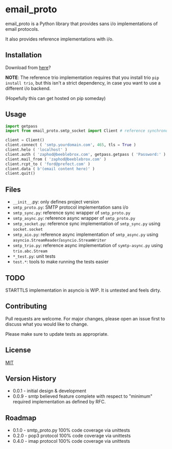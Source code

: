 # email_proto

email_proto is a Python library that provides sans i/o implementations of email protocols.

It also provides reference implementations with i/o.

## Installation

Download from [here](https://github.com/remdragon/email_proto)?

**NOTE**: The reference trio implementation requires that you install trio `pip install trio`, but this isn't a strict dependency, in case you want to use a different i/o backend.

(Hopefully this can get hosted on pip someday)

## Usage

```python
import getpass
import from email_proto.smtp_socket import Client # reference synchronous sockets implementation

client = Client()
client.connect ( 'smtp.yourdomain.com', 465, tls = True )
client.helo ( 'localhost' )
client.auth ( 'zaphod@beeblebrox.com', getpass.getpass ( 'Password:' ) )
client.mail_from ( 'zaphod@beeblebrox.com' )
client.rcpt_to ( 'ford@prefect.com' )
client.data ( b'(email content here)' )
client.quit()
```

## Files

* `__init__`.py: only defines project version
* `smtp_proto.py`: SMTP protocol implementation sans i/o
* `smtp_sync.py`: reference sync wrapper of `smtp_proto.py`
* `smtp_async.py`: reference async wrapper of `smtp_proto.py`
* `smtp_socket.py`: reference sync implementation of `smtp_sync.py` using `socket.socket`
* `smtp_aio.py`: reference async implementation of `smtp_async.py` using `asyncio.StreamReader`/`asyncio.StreamWriter`
* `smtp_trio.py`: reference async implementation of `symtp-async.py` using `trio.abc.Stream`
* `*_test.py`: unit tests
* `test.*`: tools to make running the tests easier

## TODO

STARTTLS implementation in asyncio is WIP. It is untested and feels dirty.

## Contributing

Pull requests are welcome. For major changes, please open an issue first to discuss what you would like to change.

Please make sure to update tests as appropriate.

## License
[MIT](https://choosealicense.com/licenses/mit/)

## Version History

* 0.0.1 - initial design & development
* 0.0.9 - smtp believed feature complete with respect to "minimum" required implementation as defined by RFC.

## Roadmap

* 0.1.0 - smtp_proto.py 100% code coverage via unittests
* 0.2.0 - pop3 protocol 100% code coverage via unittests
* 0.4.0 - imap protocol 100% code coverage via unittests
